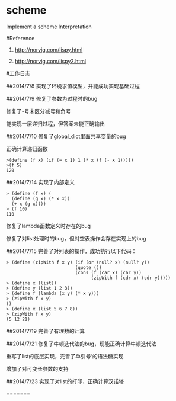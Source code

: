 scheme
======

Implement a scheme Interpretation

#Reference

1. http://norvig.com/lispy.html

2. http://norvig.com/lispy2.html

#工作日志

##2014/7/8
实现了环境求值模型，并能成功实现基础过程

##2014/7/9
修复了参数为过程时的bug

修复了-号未区分减号和负号

能实现一层递归过程，但答案未能正确输出

##2014/7/10
修复了global_dict里面共享变量的bug

正确计算递归函数

    >(define (f x) (if (= x 1) 1 (* x (f (- x 1)))))
    >(f 5)
    120

##2014/7/14
实现了内部定义

    > (define (f x) (
      (define (g x) (* x x))
      (+ x (g x))))
    > (f 10)
    110

修复了lambda函数定义时存在的bug

修复了对list处理时的bug，但对空表操作会存在实现上的bug


##2014/7/15
完善了对列表的操作，成功执行以下代码：

    > (define (zipWith f x y) (if (or (null? x) (null? y))
                              (quote ())
                              (cons (f (car x) (car y))
                                    (zipWith f (cdr x) (cdr y)))))
    > (define x (list))
    > (define y (list 1 2 3))
    > (define f (lambda (x y) (* x y)))
    > (zipWith f x y)
    ()
    > (define x (list 5 6 7 8))
    > (zipWith f x y)
    (5 12 21)

##2014/7/19
完善了有理数的计算

##2014/7/21
修复了牛顿迭代法的bug，现能正确计算牛顿迭代法

重写了list的底层实现，完善了单引号‘的语法糖实现

增加了对可变长参数的支持

##2014/7/23
实现了对list的打印，正确计算汉诺塔

=======

